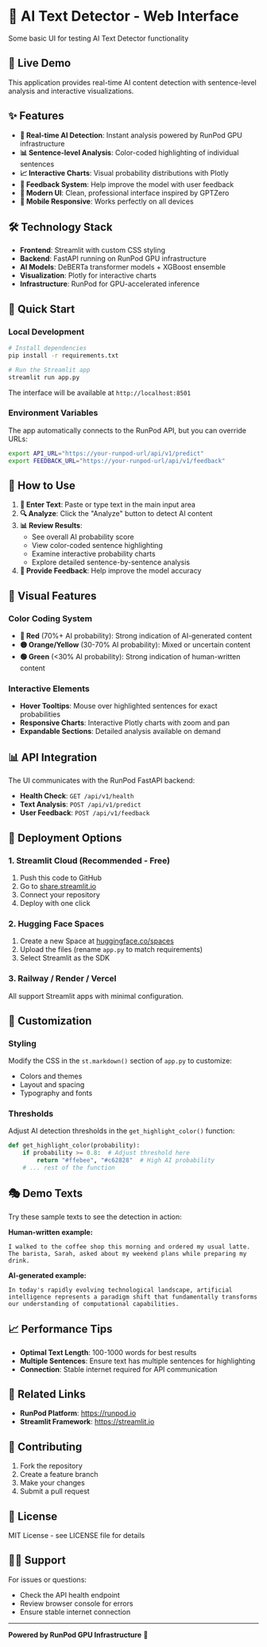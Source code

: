 # 🤖 AI Text Detector - Web Interface

Some basic UI for testing AI Text Detector functionality

## 🚀 Live Demo

This application provides real-time AI content detection with sentence-level analysis and interactive visualizations.

## ✨ Features

- **🎯 Real-time AI Detection**: Instant analysis powered by RunPod GPU infrastructure
- **📊 Sentence-level Analysis**: Color-coded highlighting of individual sentences
- **📈 Interactive Charts**: Visual probability distributions with Plotly
- **💬 Feedback System**: Help improve the model with user feedback
- **🎨 Modern UI**: Clean, professional interface inspired by GPTZero
- **📱 Mobile Responsive**: Works perfectly on all devices

## 🛠️ Technology Stack

- **Frontend**: Streamlit with custom CSS styling
- **Backend**: FastAPI running on RunPod GPU infrastructure
- **AI Models**: DeBERTa transformer models + XGBoost ensemble
- **Visualization**: Plotly for interactive charts
- **Infrastructure**: RunPod for GPU-accelerated inference

## 🚀 Quick Start

### Local Development

```bash
# Install dependencies
pip install -r requirements.txt

# Run the Streamlit app
streamlit run app.py
```

The interface will be available at `http://localhost:8501`

### Environment Variables

The app automatically connects to the RunPod API, but you can override URLs:

```bash
export API_URL="https://your-runpod-url/api/v1/predict"
export FEEDBACK_URL="https://your-runpod-url/api/v1/feedback"
```

## 🎯 How to Use

1. **📝 Enter Text**: Paste or type text in the main input area
2. **🔍 Analyze**: Click the "Analyze" button to detect AI content
3. **📊 Review Results**: 
   - See overall AI probability score
   - View color-coded sentence highlighting
   - Examine interactive probability charts
   - Explore detailed sentence-by-sentence analysis
4. **💬 Provide Feedback**: Help improve the model accuracy

## 🎨 Visual Features

### Color Coding System
- **🔴 Red** (70%+ AI probability): Strong indication of AI-generated content
- **🟡 Orange/Yellow** (30-70% AI probability): Mixed or uncertain content
- **🟢 Green** (<30% AI probability): Strong indication of human-written content

### Interactive Elements
- **Hover Tooltips**: Mouse over highlighted sentences for exact probabilities
- **Responsive Charts**: Interactive Plotly charts with zoom and pan
- **Expandable Sections**: Detailed analysis available on demand

## 📊 API Integration

The UI communicates with the RunPod FastAPI backend:

- **Health Check**: `GET /api/v1/health`
- **Text Analysis**: `POST /api/v1/predict`
- **User Feedback**: `POST /api/v1/feedback`

## 🚀 Deployment Options

### 1. Streamlit Cloud (Recommended - Free)
1. Push this code to GitHub
2. Go to [share.streamlit.io](https://share.streamlit.io)
3. Connect your repository
4. Deploy with one click

### 2. Hugging Face Spaces
1. Create a new Space at [huggingface.co/spaces](https://huggingface.co/spaces)
2. Upload the files (rename `app.py` to match requirements)
3. Select Streamlit as the SDK

### 3. Railway / Render / Vercel
All support Streamlit apps with minimal configuration.

## 🔧 Customization

### Styling
Modify the CSS in the `st.markdown()` section of `app.py` to customize:
- Colors and themes
- Layout and spacing
- Typography and fonts

### Thresholds
Adjust AI detection thresholds in the `get_highlight_color()` function:

```python
def get_highlight_color(probability):
    if probability >= 0.8:  # Adjust threshold here
        return "#ffebee", "#c62828"  # High AI probability
    # ... rest of the function
```

## 🎭 Demo Texts

Try these sample texts to see the detection in action:

**Human-written example:**
```
I walked to the coffee shop this morning and ordered my usual latte. The barista, Sarah, asked about my weekend plans while preparing my drink.
```

**AI-generated example:**
```
In today's rapidly evolving technological landscape, artificial intelligence represents a paradigm shift that fundamentally transforms our understanding of computational capabilities.
```

## 📈 Performance Tips

- **Optimal Text Length**: 100-1000 words for best results
- **Multiple Sentences**: Ensure text has multiple sentences for highlighting
- **Connection**: Stable internet required for API communication

## 🔗 Related Links

- **RunPod Platform**: https://runpod.io
- **Streamlit Framework**: https://streamlit.io

## 🤝 Contributing

1. Fork the repository
2. Create a feature branch
3. Make your changes
4. Submit a pull request

## 📝 License

MIT License - see LICENSE file for details

## 🙋‍♂️ Support

For issues or questions:
- Check the API health endpoint
- Review browser console for errors
- Ensure stable internet connection

---

**Powered by RunPod GPU Infrastructure** 🚀
